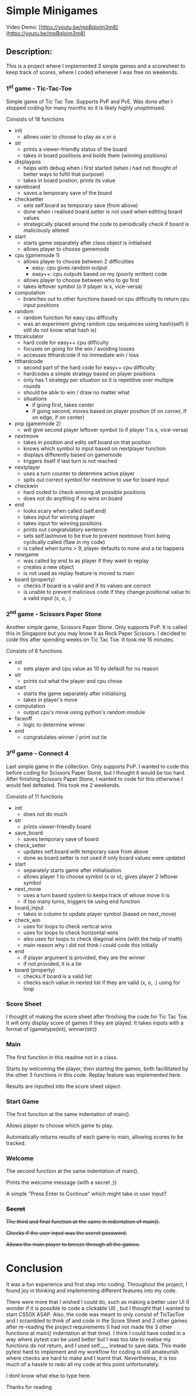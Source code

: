 # Simple Minigames
Video Demo: [https://youtu.be/mpBqloim3m8](https://youtu.be/mpBqloim3m8)
## Description:

This is a project where I implemented 3 simple games and a scoresheet to keep track of scores, where I coded whenever I was free on weekends.

### 1<sup>st</sup> game - Tic-Tac-Toe
Simple game of Tic Tac Toe. Supports PvP and PvE. Was done after I stopped coding for many months so it is likely highly unoptimised.

Consists of 18 functions

- init
    - allows user to choose to play as x or o
- str
    - prints a viewer-friendly status of the board
    - takes in board positions and bolds them (winning positions)
- displaypos
    - helps with debug when i first started (when i had not thought of better ways to fufill that purpose)
    - takes in board postion, prints its value
- saveboard
    - saves a temporary save of the board
- checksetter
    - sets self.board as temporary save (from above)
    - done when i realised board.setter is not used when editting board values
    - strategically placed around the code to periodically check if board is maliciously altered
- start
    - starts game separately after class object is initialised
    - allows player to choose gamemode
- cpu (gamemode 1)
    - allows player to choose between 2 difficulties
        - easy: cpu gives random output
        - easy++: cpu outputs based on my (poorly written) code
    - allows player to choose between who to go first
    - takes leftover symbol (o if player is x, vice-versa)
- computation
    - branches out to other functions based on cpu difficulty to return cpu input positions
- random
    - random function for easy cpu difficulty
    - was an experiment giving random cpu sequences using hash(self) (i still do not know what hash is)
- tttcalculator
    - hard code for easy++ cpu difficulty
    - focuses on going for the win / avoiding losses
    - accesses ttthardcode if no immediate win / loss
- ttthardcode
    - second part of the hard code for easy++ cpu difficulty
    - hardcodes a simple strategy based on player positions
    - only has 1 strategy per situation so it is repetitive over multiple rounds
    - should be able to win / draw no matter what
    - situations
        - if going first, takes center
        - if going second, moves based on player position (if on corner, if on edge, if on center)
- pnp (gamemode 2)
    - will give second player leftover symbol (o if player 1 is x, vice-versa)
- nextmove
    - takes in position and edits self.board on that position
    - knows which symbol to input based on nextplayer function
    - displays differently based on gamemode
    - triggers itself if last turn is not reached
- nextplayer
    - uses a turn counter to determine active player
    - spits out correct symbol for nextmove to use for board input
- checkwin
    - hard coded to check winning all possible positions
    - does not do anything if no wins on board
- end
    - looks scary when called (self.end)
    - takes input for winning player
    - takes input for winning positions
    - prints out congratulatory sentence
    - sets self.lastmove to be true to prevent nextmove from being cyclically called (flaw in my code)
    - is called when turns > 9, player defaults to none and a tie happens
- newgame
    - was called by end to as player if they want to replay
    - creates a new object
    - is not used as replay feature is moved to main
- board (property)
    - checks if board is a valid and if its values are correct
    - is unable to prevent malicious code if they change positional value to a valid input (x, o, .)

### 2<sup>nd</sup> game - Scissors Paper Stone
Another simple game, Scissors Paper Stone. Only supports PvP. It is called this in Singapore but you may know it as Rock Paper Scissors. I decided to code this after spending weeks on Tic Tac Toe. It took me 15 minutes.

Consists of 6 functions

- init
    - sets player and cpu value as 10 by default for no reason
- str
    - prints out what the player and cpu chose
- start
    - starts the game separately after initialising
    - takes in player's move
- computation
    - output cpu's move using python's random module
- faceoff
    - logic to determine winner
- end
    - congratulates winner / print out tie

### 3<sup>rd</sup> game - Connect 4
Last simple game in the collection. Only supports PvP. I wanted to code this before coding for Scissors Paper Stone, but I thought it would be too hard. After finishing Scissors Paper Stone, I wanted to code for this otherwise I would feel defeated. This took me 2 weekends.

Consists of 11 functions

- init
    - does not do much
- str
    - prints viewer-friendly board
- save_board
    - saves temporary save of board
- check_setter
    - updates self.board with temporary save from above
    - done as board.setter is not used if only board values were updated
- start
    - separately starts game after initialisation
    - allows player 1 to choose symbol (x or o), gives player 2 leftover symbol
- next_move
    - uses a turn based system to keeps track of whose move it is
    - if too many turns, triggers tie using end function
- board_input
    - takes in column to update player symbol (based on next_move)
- check_win
    - uses for loops to check vertical wins
    - uses for loops to check horizontal wins
    - also uses for loops to check diagonal wins (with the help of math)
    - main reason why i did not think i could code this initially
- end
    - if player argument is provided, they are the winner
    - if not provided, it is a tie
- board (property)
    - checks if board is a valid list
    - checks each value in nexted list if they are valid (x, o, .) using for loop

### Score Sheet
I thought of making the score sheet after finishing the code for Tic Tac Toe. It will only display score of games if they are played. It takes inputs with a format of (gametype(int), winner(str))

### Main
The first function in this readme not in a class.

Starts by welcoming the player, then starting the games, both facillitated by the other 3 functions in this code. Replay feature was implemented here.

Results are inputted into the score sheet object.

### Start Game
The first function at the same indentation of main().

Allows player to choose which game to play.

Automatically returns results of each game to main, allowing scores to be tracked.

### Welcome
The second function at the same indentation of main().

Prints the welcome message (with a secret ;))

A simple "Press Enter to Continue" which might take in user input?

### ~~Secret~~
~~The third and final function at the same in indentation of main().~~

~~Checks if the user input was the secret password.~~

~~Allows the main player to breeze through all the games.~~

# Conclusion
It was a fun experience and first step into coding. Throughout the project, I found joy in thinking and implementing different features into my code.

There were more that I wished I could do, such as making a better user UI (I wonder if it is possible to code a clickable UI)
, but I thought that I wanted to start CS50X ASAP. Also, the code was meant to only consist of TicTacToe and I scrambled to think of and code in the Score Sheet and 2 other games after re-reading the project requirements (I had not made the 3 other functions at main() indentation at that time). I think I could have coded in a way where pytest can be used better but I was too late to realise my functions do not return, and I used self.___ instead to save data. This made pytest hard to implement and my workflow for coding is still amateurish where checks are hard to make and I learnt that. Nevertheless, it is too much of a hassle to redo all my code at this point unfortunately.

I dont know what else to type here.

Thanks for reading
